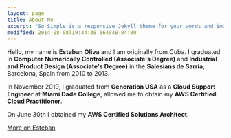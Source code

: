 ```yaml
---
layout: page
title: About Me
excerpt: "So Simple is a responsive Jekyll theme for your words and images."
modified: 2014-08-08T19:44:38.564948-04:00
---
```


Hello, my name is **Esteban Oliva** and I am originally from Cuba. I graduated in **Computer Numerically Controlled (Associate's Degree)** and **Industrial and Product Design (Associate's Degree)** in the **Salesians de Sarria**, Barcelona, Spain from 2010 to 2013. 

In November 2019, I graduated from **Generation USA** as a **Cloud Support Engineer** at **Miami Dade College**, allowed me to obtain my **AWS Certified Cloud Practitioner**.

On June 30th I obtained my **AWS Certified Solutions Architect**.

 

<a markdown="0" href="https://www.linkedin.com/in/esteban-oliva-76251958" class="btn">More on Esteban</a>

[^1]: Example: *domain.com/category-name/post-title*
